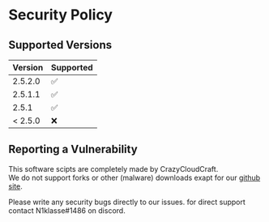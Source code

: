 # Security Policy

## Supported Versions

| Version | Supported          |
| ------- | ------------------ |
| 2.5.2.0 | :white_check_mark: |
| 2.5.1.1 | :white_check_mark: |
| 2.5.1 | :white_check_mark: |
| < 2.5.0 | :x:                |

## Reporting a Vulnerability

This software scipts are completely made by CrazyCloudCraft.  
We do not support forks or other (malware) downloads exapt for our [github site](https://github.com/CrazyCloudCraft/minecraft-bashs/). 
  
Please write any security bugs directly to our issues.
for direct support contact N1klasse#1486 on discord.
